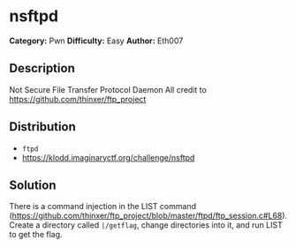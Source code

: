 # nsftpd
**Category:** Pwn
**Difficulty:** Easy
**Author:** Eth007

## Description

Not Secure File Transfer Protocol Daemon
All credit to https://github.com/thinxer/ftp_project

## Distribution

- `ftpd`
- https://klodd.imaginaryctf.org/challenge/nsftpd

## Solution

There is a command injection in the LIST command (https://github.com/thinxer/ftp_project/blob/master/ftpd/ftp_session.c#L68). Create a directory called `|/getflag`, change directories into it, and run LIST to get the flag.
